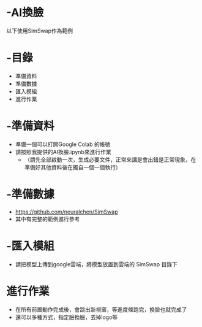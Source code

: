 # -AI換臉
以下使用SimSwap作為範例

# -目錄
* 準備資料
* 準備數據
* 匯入模組
* 進行作業

# -準備資料
* 準備一個可以打開Google Colab 的帳號
* 請按照我提供的AI換臉.ipynb來進行作業
  * （請先全部啟動一次，生成必要文件，正常來講是會出錯是正常現象，在準備好其他資料後在獨自一個一個執行）
  
# -準備數據
* https://github.com/neuralchen/SimSwap
* 其中有完整的範例進行參考

# -匯入模組
* 請把模型上傳到google雲端，將模型放置到雲端的 SimSwap 目錄下

# 進行作業
* 在所有前置動作完成後，會跳出新視窗，等進度條跑完，換臉也就完成了
* 還可以多種方式，指定臉換臉，去掉logo等
